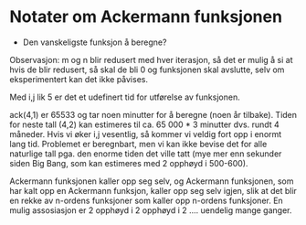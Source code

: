 # Notater om Ackermann funksjonen
- Den vanskeligste funksjon å beregne?

Observasjon: m og n blir redusert med hver iterasjon, så det er mulig å si at hvis de blir redusert, så skal de bli 0 og funksjonen skal avslutte, selv om eksperimentert kan det ikke påvises.

Med i,j lik 5 er det et udefinert tid for utførelse av funksjonen.

ack(4,1) er 65533 og tar noen minutter for å beregne (noen år tilbake). Tiden for neste tall (4,2) kan estimeres til ca. 65 000 * 3 minutter dvs. rundt 4 måneder. Hvis vi øker i,j vesentlig, så kommer vi veldig fort opp i enormt lang tid. Problemet er beregnbart, men vi kan ikke bevise det for alle naturlige tall pga. den enorme tiden det ville tatt (mye mer enn sekunder siden Big Bang, som kan estimeres med 2 opphøyd i 500-600).

Ackermann funksjonen kaller opp seg selv, og Ackermann funksjonen, som har kalt opp en Ackermann funksjon, kaller opp seg selv igjen, slik at det blir en rekke av n-ordens funksjoner som kaller opp n-ordens funksjoner. En mulig assosiasjon er 2 opphøyd i 2 opphøyd i 2 .... uendelig mange ganger.
